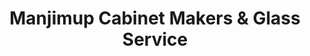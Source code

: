 ---
title: "Manjimup Cabinet Makers & Glass Service"
url: /manjimup/manjimup-cabinet-makers-and-glass-service/
shop: shop
---
